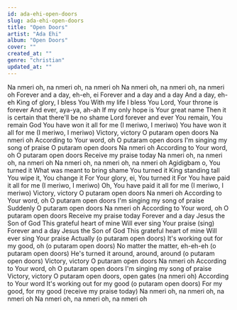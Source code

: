```yaml
---
id: ada-ehi-open-doors
slug: ada-ehi-open-doors
title: "Open Doors"
artist: "Ada Ehi"
album: "Open Doors"
cover: ""
created_at: ""
genre: "christian"
updated_at: ""
---
```


Na nmeri oh, na nmeri oh, na nmeri oh
Na nmeri oh, na nmeri oh, na nmeri oh
Forever and a day, eh-eh, ei
Forever and a day and a day
And a day, eh-eh
King of glory, I bless You
With my life I bless You
Lord, Your throne is forever
And ever, aya-ya, ah-ah
If my only hope is Your great name
Then it is certain that there'll be no shame
Lord forever and ever
You remain, You remain God
You have won it all for me
(I meriwo, I meriwo)
You have won it all for me
(I meriwo, I meriwo)
Victory, victory
O putaram open doors
Na nmeri oh
According to Your word, oh
O putaram open doors
I'm singing my song of praise
O putaram open doors
Na nmeri oh
According to Your word, oh
O putaram open doors
Receive my praise today
Na nmeri oh, na nmeri oh, na nmeri oh
Na nmeri oh, na nmeri oh, na nmeri oh
Agidigbam o, You turned it
What was meant to bring shame
You turned it
King standing tall
You wipe it, You change it
For Your glory, ei, You turned it
For You have paid it all for me
(I meriwo, I meriwo)
Oh, You have paid it all for me
(I meriwo, I meriwo)
Victory, victory
O putaram open doors
Na nmeri oh
According to Your word, oh
O putaram open doors
I'm singing my song of praise
Suddenly
O putaram open doors
Na nmeri oh
According to Your word, oh
O putaram open doors
Receive my praise today
Forever and a day
Jesus the Son of God
This grateful heart of mine
Will ever sing Your praise (sing)
Forever and a day
Jesus the Son of God
This grateful heart of mine
Will ever sing Your praise
Actually (o putaram open doors)
It's working out for my good, oh (o putaram open doors)
No matter the matter, eh-eh-eh (o putaram open doors)
He's turned it around, around, around (o putaram open doors)
Victory, victory
O putaram open doors
Na nmeri oh
According to Your word, oh
O putaram open doors
I'm singing my song of praise
Victory, victory
O putaram open doors, open gates (na nmeri oh)
According to Your word
It's working out for my good (o putaram open doors)
For my good, for my good (receive my praise today)
Na nmeri oh, na nmeri oh, na nmeri oh
Na nmeri oh, na nmeri oh, na nmeri oh